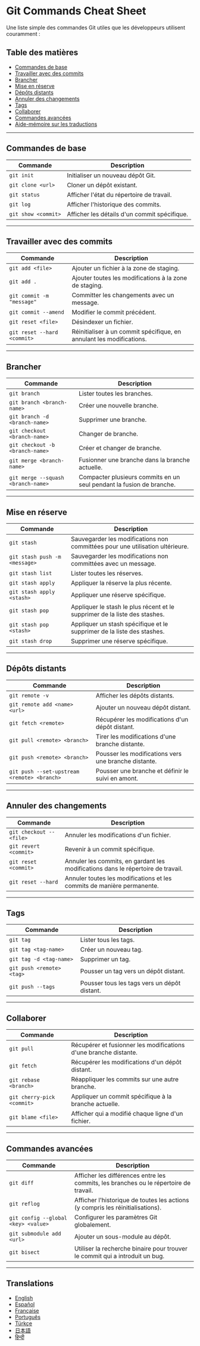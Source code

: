 # Git Commands Cheat Sheet

Une liste simple des commandes Git utiles que les développeurs utilisent couramment :

## Table des matières

- [Commandes de base](#commandes-de-base)
- [Travailler avec des commits](#travailler-avec-des-commits)
- [Brancher](#brancher)
- [Mise en réserve](#mise-en-réserve)
- [Dépôts distants](#dépôts-distants)
- [Annuler des changements](#annuler-des-changements)
- [Tags](#tags)
- [Collaborer](#collaborer)
- [Commandes avancées](#commandes-avancées)
- [Aide-mémoire sur les traductions](#translations)

---

## Commandes de base

| Commande                 | Description                                      |
|--------------------------|--------------------------------------------------|
| `git init`               | Initialiser un nouveau dépôt Git.                |
| `git clone <url>`        | Cloner un dépôt existant.                        |
| `git status`             | Afficher l'état du répertoire de travail.        |
| `git log`                | Afficher l'historique des commits.               |
| `git show <commit>`      | Afficher les détails d'un commit spécifique.     |

---

## Travailler avec des commits

| Commande                            | Description                                    |
|-------------------------------------|------------------------------------------------|
| `git add <file>`                    | Ajouter un fichier à la zone de staging.       |
| `git add .`                         | Ajouter toutes les modifications à la zone de staging. |
| `git commit -m "message"`           | Committer les changements avec un message.     |
| `git commit --amend`                | Modifier le commit précédent.                  |
| `git reset <file>`                  | Désindexer un fichier.                         |
| `git reset --hard <commit>`         | Réinitialiser à un commit spécifique, en annulant les modifications. |

---

## Brancher

| Commande                             | Description                                     |
|--------------------------------------|-------------------------------------------------|
| `git branch`                         | Lister toutes les branches.                     |
| `git branch <branch-name>`           | Créer une nouvelle branche.                     |
| `git branch -d <branch-name>`        | Supprimer une branche.                          |
| `git checkout <branch-name>`         | Changer de branche.                             |
| `git checkout -b <branch-name>`      | Créer et changer de branche.                    |
| `git merge <branch-name>`            | Fusionner une branche dans la branche actuelle. |
| `git merge --squash <branch-name>`   | Compacter plusieurs commits en un seul pendant la fusion de branche. |

---

## Mise en réserve

| Commande                   | Description                                    |
|----------------------------|------------------------------------------------|
| `git stash`                | Sauvegarder les modifications non committées pour une utilisation ultérieure. |
| `git stash push -m <message>` | Sauvegarder les modifications non committées avec un message. |
| `git stash list`           | Lister toutes les réserves.                    |
| `git stash apply`          | Appliquer la réserve la plus récente.          |
| `git stash apply <stash>`  | Appliquer une réserve spécifique.              |
| `git stash pop`          | Appliquer le stash le plus récent et le supprimer de la liste des stashes. |
| `git stash pop <stash>`  | Appliquer un stash spécifique et le supprimer de la liste des stashes. |
| `git stash drop`           | Supprimer une réserve spécifique.              |

---

## Dépôts distants

| Commande                                   | Description                                    |
|--------------------------------------------|------------------------------------------------|
| `git remote -v`                            | Afficher les dépôts distants.                  |
| `git remote add <name> <url>`              | Ajouter un nouveau dépôt distant.              |
| `git fetch <remote>`                       | Récupérer les modifications d'un dépôt distant. |
| `git pull <remote> <branch>`               | Tirer les modifications d'une branche distante. |
| `git push <remote> <branch>`               | Pousser les modifications vers une branche distante. |
| `git push --set-upstream <remote> <branch>` | Pousser une branche et définir le suivi en amont. |

---

## Annuler des changements

| Commande                             | Description                                   |
|--------------------------------------|-----------------------------------------------|
| `git checkout -- <file>`             | Annuler les modifications d'un fichier.       |
| `git revert <commit>`                | Revenir à un commit spécifique.               |
| `git reset <commit>`                 | Annuler les commits, en gardant les modifications dans le répertoire de travail. |
| `git reset --hard`                   | Annuler toutes les modifications et les commits de manière permanente. |

---

## Tags

| Commande                             | Description                                   |
|--------------------------------------|-----------------------------------------------|
| `git tag`                            | Lister tous les tags.                         |
| `git tag <tag-name>`                 | Créer un nouveau tag.                         |
| `git tag -d <tag-name>`              | Supprimer un tag.                             |
| `git push <remote> <tag>`            | Pousser un tag vers un dépôt distant.         |
| `git push --tags`                    | Pousser tous les tags vers un dépôt distant.  |

---

## Collaborer

| Commande                            | Description                                   |
|-------------------------------------|-----------------------------------------------|
| `git pull`                          | Récupérer et fusionner les modifications d'une branche distante. |
| `git fetch`                         | Récupérer les modifications d'un dépôt distant. |
| `git rebase <branch>`               | Réappliquer les commits sur une autre branche. |
| `git cherry-pick <commit>`          | Appliquer un commit spécifique à la branche actuelle. |
| `git blame <file>`                  | Afficher qui a modifié chaque ligne d'un fichier. |

---

## Commandes avancées

| Commande                            | Description                                   |
|-------------------------------------|-----------------------------------------------|
| `git diff`                          | Afficher les différences entre les commits, les branches ou le répertoire de travail. |
| `git reflog`                        | Afficher l'historique de toutes les actions (y compris les réinitialisations). |
| `git config --global <key> <value>` | Configurer les paramètres Git globalement.    |
| `git submodule add <url>`           | Ajouter un sous-module au dépôt.              |
| `git bisect`                        | Utiliser la recherche binaire pour trouver le commit qui a introduit un bug. |

---

## Translations

- [English](README.md)
- [Español](README.es.md)
- [Française](README.fr.md)
- [Português](README.pt.md)
- [Türkçe](README.tr.md)
- [日本語](README.jp.md)
- [हिन्दी](README.hi.md)

